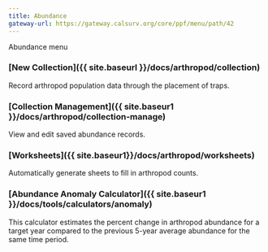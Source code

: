 ```yaml
---
title: Abundance
gateway-url: https://gateway.calsurv.org/core/ppf/menu/path/42
---
```

Abundance menu

### [New Collection]({{ site.baseurl }}/docs/arthropod/collection)
Record arthropod population data through the placement of traps.

### [Collection Management]({{ site.baseur1 }}/docs/arthropod/collection-manage)
View and edit saved abundance records.

### [Worksheets]({{ site.baseur1}}/docs/arthropod/worksheets)
Automatically generate sheets to fill in arthropod counts.

### [Abundance Anomaly Calculator]({{ site.baseur1 }}/docs/tools/calculators/anomaly)
This calculator estimates the percent change in arthropod abundance for a target year compared to the previous 5-year average abundance for the same time period.
